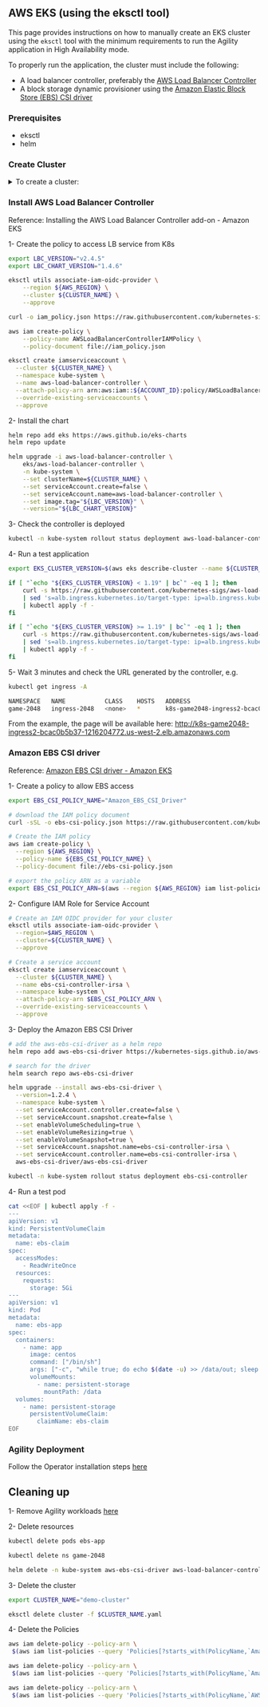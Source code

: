 ## AWS EKS (using the eksctl tool)

This page provides instructions on how to manually create an EKS cluster using the `eksctl` tool with the minimum requirements to run the Agility application in High Availability mode.

To properly run the application, the cluster must include the following:

- A load balancer controller, preferably the [AWS Load Balancer Controller](https://kubernetes-sigs.github.io/aws-load-balancer-controller)
- A block storage dynamic provisioner using the  [Amazon Elastic Block Store (EBS) CSI driver](https://github.com/kubernetes-sigs/aws-ebs-csi-driver)

### Prerequisites
- eksctl
- helm

### Create Cluster
<details>

<summary>To create a cluster:</summary>

1- Run the following to generate the cluster definition (adjust the zone if needed)

```bash
export CLUSTER_NAME="demo-cluster"
export AWS_REGION="us-west-2"

export ACCOUNT_ID=$(aws sts get-caller-identity --output text --query Account)

cat <<EOF | tee ${CLUSTER_NAME}.yaml
---
apiVersion: eksctl.io/v1alpha5
kind: ClusterConfig

metadata:
  name: ${CLUSTER_NAME}
  region: us-west-2
  version: "1.24"

availabilityZones: ["us-west-2a", "us-west-2b", "us-west-2c"]

managedNodeGroups:
- name: nodegroup
  minSize: 4
  maxSize: 6
  desiredCapacity: 4
  instanceType: t3.2xlarge
  ssh:
    enableSsm: true

# To enable all of the control plane logs, uncomment below:
# cloudWatch:
#  clusterLogging:
#    enableTypes: ["*"]
EOF
```

2- Execute eksctl

```bash
eksctl create cluster -f ${CLUSTER_NAME}.yaml
```

Wait ~10 mins to have the cluster ready.

</details>


### Install AWS Load Balancer Controller
Reference: Installing the AWS Load Balancer Controller add-on - Amazon EKS

1- Create the policy to access LB service from K8s

```bash
export LBC_VERSION="v2.4.5"
export LBC_CHART_VERSION="1.4.6"

eksctl utils associate-iam-oidc-provider \
    --region ${AWS_REGION} \
    --cluster ${CLUSTER_NAME} \
    --approve

curl -o iam_policy.json https://raw.githubusercontent.com/kubernetes-sigs/aws-load-balancer-controller/${LBC_VERSION}/docs/install/iam_policy.json

aws iam create-policy \
    --policy-name AWSLoadBalancerControllerIAMPolicy \
    --policy-document file://iam_policy.json

eksctl create iamserviceaccount \
  --cluster ${CLUSTER_NAME} \
  --namespace kube-system \
  --name aws-load-balancer-controller \
  --attach-policy-arn arn:aws:iam::${ACCOUNT_ID}:policy/AWSLoadBalancerControllerIAMPolicy \
  --override-existing-serviceaccounts \
  --approve
```

2- Install the chart

```bash
helm repo add eks https://aws.github.io/eks-charts
helm repo update

helm upgrade -i aws-load-balancer-controller \
    eks/aws-load-balancer-controller \
    -n kube-system \
    --set clusterName=${CLUSTER_NAME} \
    --set serviceAccount.create=false \
    --set serviceAccount.name=aws-load-balancer-controller \
    --set image.tag="${LBC_VERSION}" \
    --version="${LBC_CHART_VERSION}"
```

3- Check the controller is deployed

```bash
kubectl -n kube-system rollout status deployment aws-load-balancer-controller
```

4- Run a test application

```bash
export EKS_CLUSTER_VERSION=$(aws eks describe-cluster --name ${CLUSTER_NAME} --query cluster.version --output text)

if [ "`echo "${EKS_CLUSTER_VERSION} < 1.19" | bc`" -eq 1 ]; then
    curl -s https://raw.githubusercontent.com/kubernetes-sigs/aws-load-balancer-controller/v2.3.1/docs/examples/2048/2048_full.yaml \
    | sed 's=alb.ingress.kubernetes.io/target-type: ip=alb.ingress.kubernetes.io/target-type: instance=g' \
    | kubectl apply -f -
fi

if [ "`echo "${EKS_CLUSTER_VERSION} >= 1.19" | bc`" -eq 1 ]; then
    curl -s https://raw.githubusercontent.com/kubernetes-sigs/aws-load-balancer-controller/v2.3.1/docs/examples/2048/2048_full_latest.yaml \
    | sed 's=alb.ingress.kubernetes.io/target-type: ip=alb.ingress.kubernetes.io/target-type: instance=g' \
    | kubectl apply -f -
fi
```

5- Wait 3 minutes and check the URL generated by the controller, e.g.

```bash
kubectl get ingress -A
```
```bash
NAMESPACE   NAME           CLASS    HOSTS   ADDRESS                                                                   PORTS   AGE
game-2048   ingress-2048   <none>   *       k8s-game2048-ingress2-bcac0b5b37-1216204772.us-west-2.elb.amazonaws.com   80      7s
```

From the example, the page will be available here: http://k8s-game2048-ingress2-bcac0b5b37-1216204772.us-west-2.elb.amazonaws.com

### Amazon EBS CSI driver
Reference: [Amazon EBS CSI driver - Amazon EKS](https://docs.aws.amazon.com/eks/latest/userguide/ebs-csi.html)

1- Create a policy to allow EBS access
```bash
export EBS_CSI_POLICY_NAME="Amazon_EBS_CSI_Driver"

# download the IAM policy document
curl -sSL -o ebs-csi-policy.json https://raw.githubusercontent.com/kubernetes-sigs/aws-ebs-csi-driver/master/docs/example-iam-policy.json

# Create the IAM policy
aws iam create-policy \
  --region ${AWS_REGION} \
  --policy-name ${EBS_CSI_POLICY_NAME} \
  --policy-document file://ebs-csi-policy.json

# export the policy ARN as a variable
export EBS_CSI_POLICY_ARN=$(aws --region ${AWS_REGION} iam list-policies --query 'Policies[?PolicyName==`'$EBS_CSI_POLICY_NAME'`].Arn' --output text)
```

2- Configure IAM Role for Service Account
```bash
# Create an IAM OIDC provider for your cluster
eksctl utils associate-iam-oidc-provider \
  --region=$AWS_REGION \
  --cluster=${CLUSTER_NAME} \
  --approve

# Create a service account
eksctl create iamserviceaccount \
  --cluster ${CLUSTER_NAME} \
  --name ebs-csi-controller-irsa \
  --namespace kube-system \
  --attach-policy-arn $EBS_CSI_POLICY_ARN \
  --override-existing-serviceaccounts \
  --approve
```

3- Deploy the Amazon EBS CSI Driver
```bash
# add the aws-ebs-csi-driver as a helm repo
helm repo add aws-ebs-csi-driver https://kubernetes-sigs.github.io/aws-ebs-csi-driver

# search for the driver
helm search repo aws-ebs-csi-driver
```

```bash
helm upgrade --install aws-ebs-csi-driver \
  --version=1.2.4 \
  --namespace kube-system \
  --set serviceAccount.controller.create=false \
  --set serviceAccount.snapshot.create=false \
  --set enableVolumeScheduling=true \
  --set enableVolumeResizing=true \
  --set enableVolumeSnapshot=true \
  --set serviceAccount.snapshot.name=ebs-csi-controller-irsa \
  --set serviceAccount.controller.name=ebs-csi-controller-irsa \
  aws-ebs-csi-driver/aws-ebs-csi-driver

kubectl -n kube-system rollout status deployment ebs-csi-controller
```

4- Run a test pod

```bash
cat <<EOF | kubectl apply -f -
---
apiVersion: v1
kind: PersistentVolumeClaim
metadata:
  name: ebs-claim
spec:
  accessModes:
    - ReadWriteOnce
  resources:
    requests:
      storage: 5Gi
---
apiVersion: v1
kind: Pod
metadata:
  name: ebs-app
spec:
  containers:
    - name: app
      image: centos
      command: ["/bin/sh"]
      args: ["-c", "while true; do echo $(date -u) >> /data/out; sleep 5; done"]
      volumeMounts:
        - name: persistent-storage
          mountPath: /data
  volumes:
    - name: persistent-storage
      persistentVolumeClaim:
        claimName: ebs-claim
EOF
```

### Agility Deployment
Follow the Operator installation steps [here](../install/kubernetes-cluster.md)

## Cleaning up
1- Remove Agility workloads [here](../install/kubernetes-cluster.md#uninstall)

2- Delete resources

```bash
kubectl delete pods ebs-app

kubectl delete ns game-2048

helm delete -n kube-system aws-ebs-csi-driver aws-load-balancer-controller
```

3- Delete the cluster

```bash
export CLUSTER_NAME="demo-cluster"

eksctl delete cluster -f $CLUSTER_NAME.yaml
```

4- Delete the Policies

```bash
aws iam delete-policy --policy-arn \
 $(aws iam list-policies --query 'Policies[?starts_with(PolicyName,`Amazon_EBS_CSI_Driver`)]' | jq -r '.[0].Arn')

aws iam delete-policy --policy-arn \
 $(aws iam list-policies --query 'Policies[?starts_with(PolicyName,`AmazonEKS_EFS_CSI_Driver_Policy`)]' | jq -r '.[0].Arn')

aws iam delete-policy --policy-arn \
 $(aws iam list-policies --query 'Policies[?starts_with(PolicyName,`AWSLoadBalancerControllerIAMPolicy`)]' | jq -r '.[0].Arn')
```